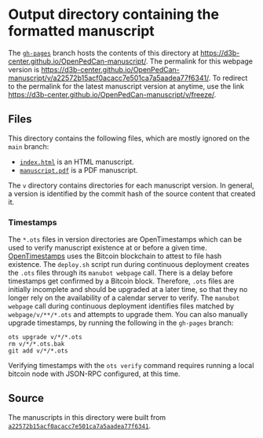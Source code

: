 # Output directory containing the formatted manuscript

The [`gh-pages`](https://github.com/d3b-center/OpenPedCan-manuscript/tree/gh-pages) branch hosts the contents of this directory at <https://d3b-center.github.io/OpenPedCan-manuscript/>.
The permalink for this webpage version is <https://d3b-center.github.io/OpenPedCan-manuscript/v/a22572b15acf0acacc7e501ca7a5aadea77f6341/>.
To redirect to the permalink for the latest manuscript version at anytime, use the link <https://d3b-center.github.io/OpenPedCan-manuscript/v/freeze/>.

## Files

This directory contains the following files, which are mostly ignored on the `main` branch:

+ [`index.html`](index.html) is an HTML manuscript.
+ [`manuscript.pdf`](manuscript.pdf) is a PDF manuscript.

The `v` directory contains directories for each manuscript version.
In general, a version is identified by the commit hash of the source content that created it.

### Timestamps

The `*.ots` files in version directories are OpenTimestamps which can be used to verify manuscript existence at or before a given time.
[OpenTimestamps](https://opentimestamps.org/) uses the Bitcoin blockchain to attest to file hash existence.
The `deploy.sh` script run during continuous deployment creates the `.ots` files through its `manubot webpage` call.
There is a delay before timestamps get confirmed by a Bitcoin block.
Therefore, `.ots` files are initially incomplete and should be upgraded at a later time, so that they no longer rely on the availability of a calendar server to verify.
The `manubot webpage` call during continuous deployment identifies files matched by `webpage/v/**/*.ots` and attempts to upgrade them.
You can also manually upgrade timestamps, by running the following in the `gh-pages` branch:

```shell
ots upgrade v/*/*.ots
rm v/*/*.ots.bak
git add v/*/*.ots
```

Verifying timestamps with the `ots verify` command requires running a local bitcoin node with JSON-RPC configured, at this time.

## Source

The manuscripts in this directory were built from
[`a22572b15acf0acacc7e501ca7a5aadea77f6341`](https://github.com/d3b-center/OpenPedCan-manuscript/commit/a22572b15acf0acacc7e501ca7a5aadea77f6341).
